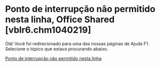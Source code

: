 
# Ponto de interrupção não permitido nesta linha, Office Shared [vblr6.chm1040219]

Olá! Você foi redirecionado para uma das nossas páginas de Ajuda F1. Selecione o tópico que estava procurando abaixo.

[Ponto de interrupção não permitido nesta linha](http://msdn.microsoft.com/library/fee3a55e-9598-3c71-f855-8f272cb19d96%28Office.15%29.aspx)
